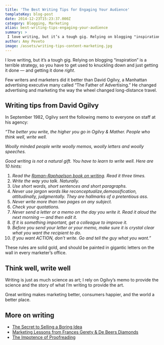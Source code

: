 ```yaml
---
title: 'The Best Writing Tips for Engaging Your Audience'
templateKey: blog-post
date: 2014-12-23T15:23:37.000Z
category: Blogging, Marketing
alias: best-writing-tips-engaging-your-audience
summary: > 
 I love writing, but it’s a tough gig. Relying on blogging "inspiration" is a terrible strategy, so you have to get used to knuckling down and just getting it done — and getting it done right.
author: Amy Peveto
image: /assets/writing-tips-content-marketing.jpg
---
```


I love writing, but it’s a tough gig. Relying on blogging “inspiration” is a terrible strategy, so you have to get used to knuckling down and just getting it done — and getting it done _right_.

Few writers and marketers did it better than David Ogilvy, a Manhattan advertising executive many called “The Father of Advertising.” He changed advertising and marketing the way the wheel changed long-distance travel.

Writing tips from David Ogilvy
------------------------------

In September 1982, Ogilvy sent the following memo to everyone on staff at his agency:

_“The better you write, the higher you go in Ogilvy & Mather. People who think well, write well._

_Woolly minded people write woolly memos, woolly letters and woolly speeches._

_Good writing is not a natural gift. You have to learn to write well. Here are 10 hints:_

1.  _Read the [Roman-Raphaelson book on writing](http://www.amazon.com/Writing-Works-Communicate-Effectively-Business/dp/0060956437). Read it three times._
2.  _Write the way you talk. Naturally._
3.  _Use short words, short sentences and short paragraphs._
4.  _Never use jargon words like reconceptualize,demassification, attitudinally, judgmentally. They are hallmarks of a pretentious ass._
5.  _Never write more than two pages on any subject._
6.  _Check your quotations._
7.  _Never send a letter or a memo on the day you write it. Read it aloud the next morning — and then edit it._
8.  _If it is something important, get a colleague to improve it._
9.  _Before you send your letter or your memo, make sure it is crystal clear what you want the recipient to do._
10.  _If you want ACTION, don’t write. Go and tell the guy what you want.”_

These rules are solid gold, and should be painted in gigantic letters on the wall in every marketer’s office.

Think well, write well
----------------------

Writing is just as much science as art; I rely on Ogilvy’s memo to provide the science and the story of what I’m writing to provide the art.

Great writing makes marketing better, consumers happier, and the world a better place.

More on writing
---------------

*   [The Secret to Selling a Boring Idea](/insights/secret-selling-boring-idea)
*   [Marketing Lessons from Frances Gerety & De Beers Diamonds](/insights/marketing-lessons-frances-gerety-de-beers-diamonds)
*   [The Impotence of Proofreading](/insights/impotence-proofreading)